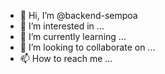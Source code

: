 - 👋 Hi, I’m @backend-sempoa
- 👀 I’m interested in ...
- 🌱 I’m currently learning ...
- 💞️ I’m looking to collaborate on ...
- 📫 How to reach me ...

<!---
backend-sempoa/backend-sempoa is a ✨ special ✨ repository because its `README.md` (this file) appears on your GitHub profile.
You can click the Preview link to take a look at your changes.
--->
